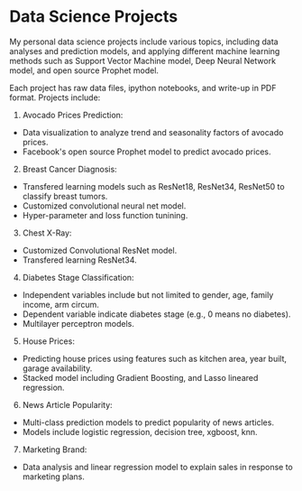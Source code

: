 # Data Science Projects

My personal data science projects include various topics, including data analyses and prediction models, and applying different machine learning methods such as Support Vector Machine model, Deep Neural Network model, and open source Prophet model. 

Each project has raw data files, ipython notebooks, and write-up in PDF format. Projects include:

1. Avocado Prices Prediction: 
  - Data visualization to analyze trend and seasonality factors of avocado prices.
  - Facebook's open source Prophet model to predict avocado prices.
  
2. Breast Cancer Diagnosis:
  - Transfered learning models such as ResNet18, ResNet34, ResNet50 to classify breast tumors.
  - Customized convolutional neural net model.
  - Hyper-parameter and loss function tunining.
  
3. Chest X-Ray:
  - Customized Convolutional ResNet model.
  - Transfered learning ResNet34.
  
4. Diabetes Stage Classification:
  - Independent variables include but not limited to gender, age, family income, arm circum.
  - Dependent variable indicate diabetes stage (e.g., 0 means no diabetes).
  - Multilayer perceptron models.
  
 5. House Prices:
  - Predicting house prices using features such as kitchen area, year built, garage availability.
  - Stacked model including Gradient Boosting, and Lasso lineared regression.
  
 6. News Article Popularity:
  - Multi-class prediction models to predict popularity of news articles.
  - Models include logistic regression, decision tree, xgboost, knn.
  
 7. Marketing Brand:
  - Data analysis and linear regression model to explain sales in response to marketing plans.
  
 
